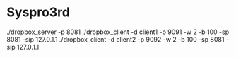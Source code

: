 # Syspro3rd

./dropbox_server -p 8081
./dropbox_client -d client1 -p 9091 -w 2 -b 100 -sp 8081 -sip 127.0.1.1
./dropbox_client -d client2 -p 9092 -w 2 -b 100 -sp 8081 -sip 127.0.1.1


